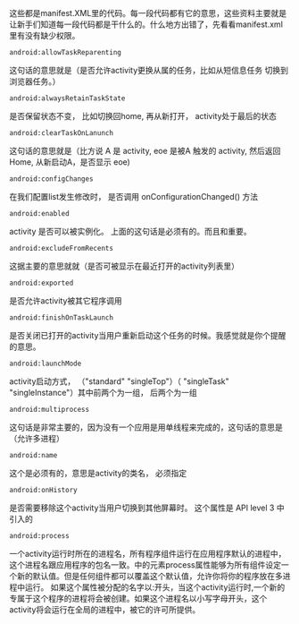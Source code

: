 这些都是manifest.XML里的代码。每一段代码都有它的意思，这些资料主要就是让新手们知道每一段代码都是干什么的。什么地方出错了，先看看manifest.xml里有没有缺少权限。
```  
android:allowTaskReparenting
```
这句话的意思就是（是否允许activity更换从属的任务，比如从短信息任务 切换到浏览器任务。）
```  
android:alwaysRetainTaskState
```
是否保留状态不变， 比如切换回home, 再从新打开， activity处于最后的状态
```  
android:clearTaskOnLanunch
```
这句话的意思就是（比方说 A 是 activity, eoe 是被A 触发的 activity, 然后返回 Home, 从新启动A，是否显示 eoe)
```  
android:configChanges
```
在我们配置list发生修改时， 是否调用 onConfigurationChanged() 方法 
```  
android:enabled
```
activity 是否可以被实例化。 上面的这句话是必须有的。而且和重要。
```  
android:excludeFromRecents
```
这据主要的意思就就（是否可被显示在最近打开的activity列表里）
```  
android:exported
```
是否允许activity被其它程序调用
```  
android:finishOnTaskLaunch
```
是否关闭已打开的activity当用户重新启动这个任务的时候。我感觉就是你个提醒的意思。
```  
android:launchMode
```
activity启动方式， （"standard" "singleTop"）（ "singleTask" "singleInstance"）其中前两个为一组， 后两个为一组 
```  
android:multiprocess
```
这句话是非常主要的，因为没有一个应用是用单线程来完成的，这句话的意思是（允许多进程）
```  
android:name
```
这个是必须有的，意思是activity的类名， 必须指定
```  
android:onHistory
```
是否需要移除这个activity当用户切换到其他屏幕时。 这个属性是 API level 3 中引入的
```  
android:process
```
一个activity运行时所在的进程名，所有程序组件运行在应用程序默认的进程中，这个进程名跟应用程序的包名一致。中的元素process属性能够为所有组件设定一个新的默认值。但是任何组件都可以覆盖这个默认值，允许你将你的程序放在多进程中运行。 
如果这个属性被分配的名字以:开头，当这个activity运行时,一个新的专属于这个程序的进程将会被创建。如果这个进程名以小写字母开头，这个activity将会运行在全局的进程中，被它的许可所提供。